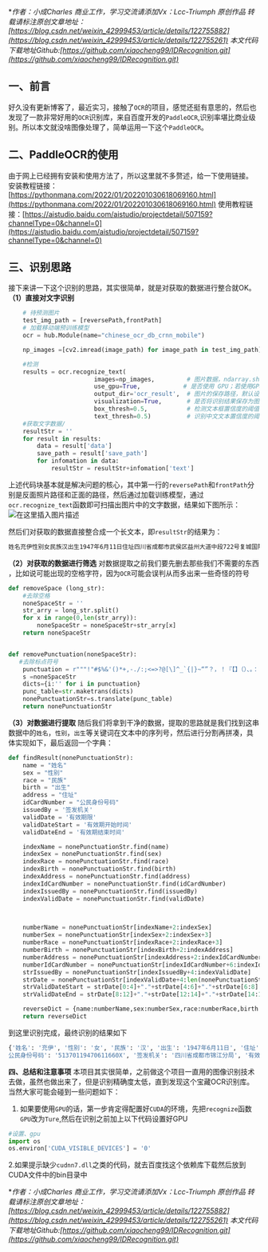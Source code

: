 ***作者：小成Charles
商业工作，学习交流请添加Vx：Lcc-Triumph
原创作品
转载请标注原创文章地址：*[https://blog.csdn.net/weixin_42999453/article/details/122755882](https://blog.csdn.net/weixin_42999453/article/details/122755261)
*本文代码下载地址Github:[https://github.com/xiaocheng99/IDRecognition.git](https://github.com/xiaocheng99/IDRecognition.git)**


## 一、前言
好久没有更新博客了，最近实习，接触了`OCR`的项目，感觉还挺有意思的，然后也发现了一款非常好用的`OCR`识别库，来自百度开发的`PaddleOCR`,识别率堪比商业级别。所以本文就没啥图像处理了，简单运用一下这个`PaddleOCR`。
## 二、PaddleOCR的使用
由于网上已经拥有安装和使用方法了，所以这里就不多赘述，给一下使用链接。
安装教程链接：[https://pythonmana.com/2022/01/202201030618069160.html](https://pythonmana.com/2022/01/202201030618069160.html)
使用教程链接：[https://aistudio.baidu.com/aistudio/projectdetail/507159?channelType=0&channel=0](https://aistudio.baidu.com/aistudio/projectdetail/507159?channelType=0&channel=0)
## 三、识别思路
接下来讲一下这个识别的思路，其实很简单，就是对获取的数据进行整合就OK。
**（1）直接对文字识别**

```python
    # 待预测图片
    test_img_path = [reversePath,frontPath]
    # 加载移动端预训练模型
    ocr = hub.Module(name="chinese_ocr_db_crnn_mobile")

    np_images =[cv2.imread(image_path) for image_path in test_img_path] 

    #检测
    results = ocr.recognize_text(
                        images=np_images,         # 图片数据，ndarray.shape 为 [H, W, C]，BGR格式；
                        use_gpu=True,            # 是否使用 GPU；若使用GPU，请先设置CUDA_VISIBLE_DEVICES环境变量
                        output_dir='ocr_result',  # 图片的保存路径，默认设为 ocr_result；
                        visualization=True,       # 是否将识别结果保存为图片文件；
                        box_thresh=0.5,           # 检测文本框置信度的阈值；
                        text_thresh=0.5)          # 识别中文文本置信度的阈值；
    #获取文字数据/
    resultStr = ''
    for result in results:
        data = result['data']
        save_path = result['save_path']
        for infomation in data:
            resultStr = resultStr+infomation['text']
```

上述代码块基本就是解决问题的核心，其中第一行的`reversePath`和`frontPath`分别是反面照片路径和正面的路径，然后通过加载训练模型，通过`ocr.recognize_text`函数即可扫描出图片中的文字数据，结果如下图所示：
![在这里插入图片描述](https://img-blog.csdnimg.cn/74008e676e80487d848101377a94f190.png?x-oss-process=image/watermark,type_d3F5LXplbmhlaQ,shadow_50,text_Q1NETiBA5bCP5oiQQ2hhcmxlcw==,size_17,color_FFFFFF,t_70,g_se,x_16)

然后们对获取的数据直接整合成一个长文本，即`resultStr`的结果为：

```bash
姓名充伊性别女民族汉出生1947年6月11日住址四川省成都市武侯区益州大道中段722号复城国际公民身份号码51370119470611660X居民身份证签发机关四川省成都市锦江分局有效期限2012.01.26-2032.01.21
```
**（2）对获取的数据进行筛选**
对数据提取之前我们要先删去那些我们不需要的东西 ，比如说可能出现的空格字符，因为`OCR`可能会误判从而多出来一些奇怪的符号

```python
def removeSpace (long_str):
    #去除空格
    noneSpaceStr = ''
    str_arry = long_str.split()
    for x in range(0,len(str_arry)):
        noneSpaceStr = noneSpaceStr+str_arry[x]
    return noneSpaceStr


def removePunctuation(noneSpaceStr):
   #去除标点符号
    punctuation = r"""!"#$%&'()*+,-./:;<=>?@[\]^_`{|}~“”？，！『【】（）、。：；’‘……￥·"""
    s =noneSpaceStr
    dicts={i:'' for i in punctuation}
    punc_table=str.maketrans(dicts)
    nonePunctuationStr=s.translate(punc_table)
    return nonePunctuationStr
```
**（3）对数据进行提取**
随后我们将拿到干净的数据，提取的思路就是我们找到这串数据中的`姓名`，`性别`，`出生`等关键词在文本中的序列号，然后进行分割再拼凑，具体实现如下，最后返回一个字典：

```python
def findResult(nonePunctuationStr):
    name = "姓名"
    sex = "性别"
    race = "民族"
    birth = "出生"
    address = "住址"
    idCardNumber = "公民身份号码"
    issuedBy = '签发机关'
    validDate = '有效期限'
    validDateStart = '有效期开始时间'
    validDateEnd = '有效期结束时间'

    indexName = nonePunctuationStr.find(name)
    indexSex = nonePunctuationStr.find(sex)
    indexRace = nonePunctuationStr.find(race)
    indexBirth = nonePunctuationStr.find(birth)
    indexAddress = nonePunctuationStr.find(address)
    indexIdCardNumber = nonePunctuationStr.find(idCardNumber)
    indexIssuedBy = nonePunctuationStr.find(issuedBy)
    indexValidDate = nonePunctuationStr.find(validDate)


    
    numberName = nonePunctuationStr[indexName+2:indexSex]
    numberSex = nonePunctuationStr[indexSex+2:indexSex+3]
    numberRace = nonePunctuationStr[indexRace+2:indexRace+3]
    numberBirth = nonePunctuationStr[indexBirth+2:indexAddress]
    numberAddress = nonePunctuationStr[indexAddress+2:indexIdCardNumber]
    numberIdCardNumber = nonePunctuationStr[indexIdCardNumber+6:indexIdCardNumber+24]
    strIssuedBy = nonePunctuationStr[indexIssuedBy+4:indexValidDate]
    strDate = nonePunctuationStr[indexValidDate+4:len(nonePunctuationStr)]
    strValidDateStart = strDate[0:4]+"."+strDate[4:6]+"."+strDate[6:8]
    strValidDateEnd = strDate[8:12]+"."+strDate[12:14]+"."+strDate[14:16]

    reverseDict = {name:numberName,sex:numberSex,race:numberRace,birth:numberBirth,address:numberAddress,idCardNumber:numberIdCardNumber,issuedBy:strIssuedBy,validDateStart:strValidDateStart,validDateEnd:strValidDateEnd}
    return reverseDict
```
到这里识别完成，最终识别的结果如下

```bash
{'姓名': '充伊', '性别': '女', '民族': '汉', '出生': '1947年6月11日', '住址': '四川省成都市武侯区益州大道中段722号复城国际', '
公民身份号码': '51370119470611660X', '签发机关': '四川省成都市锦江分局', '有效期开始时间': '2012.01.26', '有效期结束时间': '2032.01.21'}
```
**四、总结和注意事项**
本项目其实很简单，之前做这个项目一直用的图像识别技术去做，虽然也做出来了，但是识别精确度太低，直到发现这个宝藏OCR识别库。当然大家可能会碰到一些问题如下：

 1. 如果要使用`GPU`的话，第一步肯定得配置好`CUDA`的环境，先把`recognize`函数`GPU`改为`Ture`,然后在识别之前加上以下代码设置好GPU

```python
#设置、gpu
import os
os.environ['CUDA_VISIBLE_DEVICES'] = '0'
```
2.如果提示缺少`cudnn7.dll`之类的代码，就去百度找这个依赖库下载然后放到CUDA文件中的bin目录中

**作者：小成Charles
商业工作，学习交流请添加Vx：Lcc-Triumph
原创作品
转载请标注原创文章地址：[https://blog.csdn.net/weixin_42999453/article/details/122755882](https://blog.csdn.net/weixin_42999453/article/details/122755261)
*本文代码下载地址Github:[https://github.com/xiaocheng99/IDRecognition.git](https://github.com/xiaocheng99/IDRecognition.git)**
